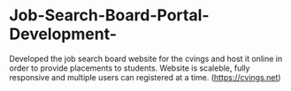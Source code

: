 # Job-Search-Board-Portal-Development-
Developed the job search board website for the cvings and host it online in order to provide placements to students. Website is scaleble, fully responsive and multiple users can registered at a time. (https://cvings.net)
